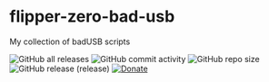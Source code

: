# flipper-zero-bad-usb
My collection of badUSB scripts

![GitHub all releases](https://img.shields.io/github/downloads/SeenKid/flipper-zero-bad-usb/total?logo=GitHub) 
![GitHub commit activity](https://img.shields.io/github/commit-activity/w/SeenKid/flipper-zero-bad-usb) 
![GitHub repo size](https://img.shields.io/github/repo-size/SeenKid/flipper-zero-bad-usb) 
![GitHub release (release)](https://img.shields.io/github/v/release/SeenKid/flipper-zero-bad-usb?include_prereleases)
[![Donate](https://img.shields.io/badge/Donate-PayPal-green.svg)](https://www.paypal.com/cgi-bin/webscr?cmd=_donations&business=yann.berlemont@protonmail.ch&lc=US&no_note=0&item_name=Thank+you+for+suppporting+SeenKid's+Github+Project.&cn=&curency_code=EUR&bn=PP-DonationsBF:btn_donateCC_LG.gif:NonHosted)

